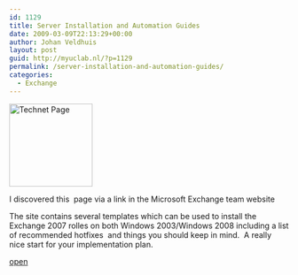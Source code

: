 ```yaml
---
id: 1129
title: Server Installation and Automation Guides
date: 2009-03-09T22:13:29+00:00
author: Johan Veldhuis
layout: post
guid: http://myuclab.nl/?p=1129
permalink: /server-installation-and-automation-guides/
categories:
  - Exchange
---
```

[<img class="alignleft size-thumbnail wp-image-1130" title="Technet Page" src="https://i0.wp.com/myuclab.nl/wp-content/uploads/2009/03/technet-150x150.jpg?resize=150%2C150" alt="Technet Page" width="150" height="150" srcset="https://i1.wp.com/myuclab.nl/wp-content/uploads/2009/03/technet.jpg?resize=150%2C150&ssl=1 150w, https://i1.wp.com/myuclab.nl/wp-content/uploads/2009/03/technet.jpg?zoom=2&resize=150%2C150&ssl=1 300w, https://i1.wp.com/myuclab.nl/wp-content/uploads/2009/03/technet.jpg?zoom=3&resize=150%2C150&ssl=1 450w" sizes="(max-width: 150px) 100vw, 150px" data-recalc-dims="1" />](https://i1.wp.com/myuclab.nl/wp-content/uploads/2009/03/technet.jpg)

I discovered this  page via a link in the Microsoft Exchange team website

The site contains several templates which can be used to install the Exchange 2007 rolles on both Windows 2003/Windows 2008 including a list of recommended hotfixes  and things you should keep in mind.  A really nice start for your implementation plan.

<a href="http://technet.microsoft.com/en-us/library/cc785455.aspx" target="_blank">open</a>
